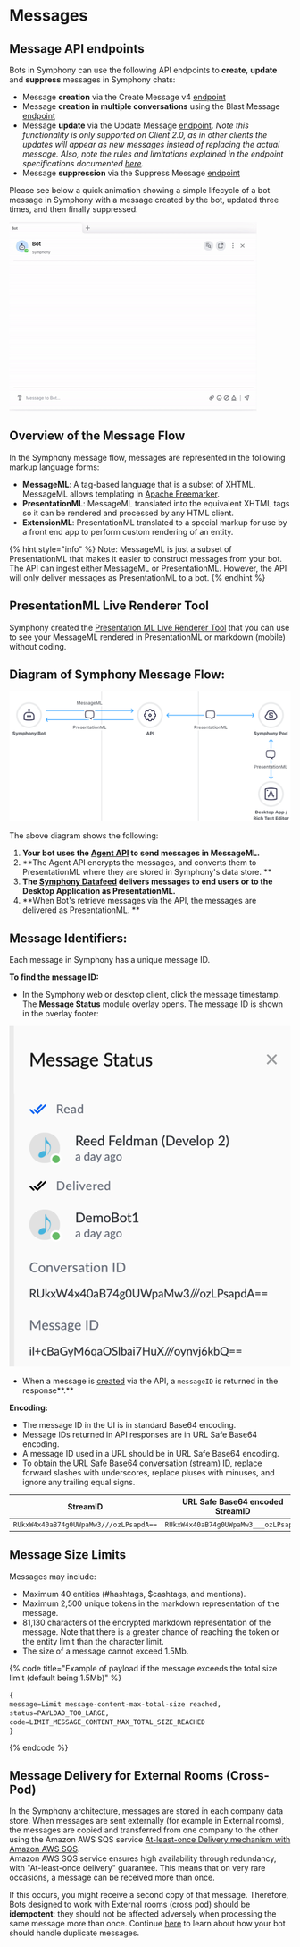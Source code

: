 # Messages

## Message API endpoints

Bots in Symphony can use the following API endpoints to **create**, **update** and **suppress** messages in Symphony chats:

* Message **creation** via the Create Message v4 [endpoint](https://developers.symphony.com/restapi/reference#create-message-v4)
* Message **creation in multiple conversations** using the Blast Message [endpoint](https://developers.symphony.com/restapi/reference#blast-message)
* Message **update** via the Update Message [endpoint](https://developers.symphony.com/restapi/reference#update-message-v4). _Note this functionality is only supported on Client 2.0, as in other clients the updates will appear as new messages instead of replacing the actual message. Also, note the rules and limitations explained in the endpoint specifications documented _[_here_](https://developers.symphony.com/restapi/v20.13/reference#update-message-v4)_._
* Message **suppression** via the Suppress Message [endpoint](https://developers.symphony.com/restapi/reference#suppress-message)

Please see below a quick animation showing a simple lifecycle of a bot message in Symphony with a message created by the bot, updated three times, and then finally suppressed.

![](<../../.gitbook/assets/Message Lifecycle.gif>)

## Overview of the Message Flow

In the Symphony message flow, messages are represented in the following markup language forms:

* **MessageML**: A tag-based language that is a subset of XHTML. MessageML allows templating in [Apache Freemarker](https://freemarker.apache.org/index.html).
* **PresentationML**: MessageML translated into the equivalent XHTML tags so it can be rendered and processed by any HTML client.
* **ExtensionML**: PresentationML translated to a special markup for use by a front end app to perform custom rendering of an entity.

{% hint style="info" %}
Note: MessageML is just a subset of PresentationML that makes it easier to construct messages from your bot. The API can ingest either MessageML or PresentationML. However, the API will only deliver messages as PresentationML to a bot.
{% endhint %}

## PresentationML Live Renderer Tool

Symphony created the [Presentation ML Live Renderer Tool](https://renderer-tool.app.symphony.com) that you can use to see your MessageML rendered in PresentationML or markdown (mobile) without coding.

## Diagram of Symphony Message Flow:

![](../../.gitbook/assets/message-workflow-3x.svg)

The above diagram shows the following:

1. **Your bot uses the **[**Agent API**](../overview-of-rest-api/agent-api.md)** to send messages in MessageML.**
2. **The Agent API encrypts the messages, and converts them to PresentationML where they are stored in Symphony's data store.   **
3. **The **[**Symphony Datafeed**](../datafeed/)** delivers messages to end users or to the Desktop Application as PresentationML.**
4. **When Bot's retrieve messages via the API, the messages are delivered as PresentationML.   **

## Message Identifiers:

Each message in Symphony has a unique message ID.

**To find the message ID:**

* In the Symphony web or desktop client, click the message timestamp. The **Message Status** module overlay opens. The message ID is shown in the overlay footer:

![](../../.gitbook/assets/screen-shot-2020-07-17-at-3.17.36-pm.png)

* When a message is [created](https://rest-api.symphony.com/docs/create-message-v4) via the API, a `messageID` is returned in the response**.**

**Encoding:**

* The message ID in the UI is in standard Base64 encoding.
* Message IDs returned in API responses are in URL Safe Base64 encoding.
* A message ID used in a URL should be in URL Safe Base64 encoding.&#x20;
* To obtain the URL Safe Base64 conversation (stream) ID, replace forward slashes with underscores, replace pluses with minuses, and ignore any trailing equal signs.

|              **StreamID**              | **URL Safe Base64 encoded StreamID** |
| :------------------------------------: | :----------------------------------: |
| `RUkxW4x40aB74g0UWpaMw3///ozLPsapdA==` | `RUkxW4x40aB74g0UWpaMw3___ozLPsapdA` |



## Message Size Limits

Messages may include:

* Maximum 40 entities (#hashtags, $cashtags, and mentions).
* Maximum 2,500 unique tokens in the markdown representation of the message.
* 81,130 characters of the encrypted markdown representation of the message. Note that there is a greater chance of reaching the token or the entity limit than the character limit.
* The size of a message cannot exceed 1.5Mb.

{% code title="Example of payload if the message exceeds the total size limit (default being 1.5Mb)" %}
```
{
message=Limit message-content-max-total-size reached, 
status=PAYLOAD_TOO_LARGE, 
code=LIMIT_MESSAGE_CONTENT_MAX_TOTAL_SIZE_REACHED
}
```
{% endcode %}

## Message Delivery for External Rooms (Cross-Pod)

In the Symphony architecture, messages are stored in each company data store. When messages are sent externally (for example in External rooms), the messages are copied and transferred from one company to the other using the Amazon AWS SQS service [At-least-once Delivery mechanism with Amazon AWS SQS](https://docs.aws.amazon.com/AWSSimpleQueueService/latest/SQSDeveloperGuide/standard-queues.html).\
Amazon AWS SQS service ensures high availability through redundancy, with "At-least-once delivery" guarantee. This means that on very rare occasions, a message can be received more than once.

If this occurs, you might receive a second copy of that message. Therefore, Bots designed to work with External rooms (cross pod) should be **idempotent**: they should not be affected adversely when processing the same message more than once. Continue [here](../bots-best-practices.md#duplicate-messages) to learn about how your bot should handle duplicate messages.

